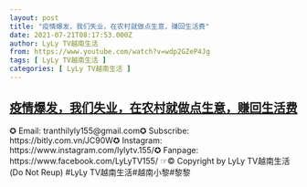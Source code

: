 ```yaml
---
layout: post
title: "疫情爆发，我们失业，在农村就做点生意，赚回生活费"
date: 2021-07-21T08:17:53.000Z
author: LyLy TV越南生活
from: https://www.youtube.com/watch?v=wdp2GZeP4Jg
tags: [ LyLy TV越南生活 ]
categories: [ LyLy TV越南生活 ]
---
```

<!--1626855473000-->
[疫情爆发，我们失业，在农村就做点生意，赚回生活费](https://www.youtube.com/watch?v=wdp2GZeP4Jg)
------

<div>
✪ Email: tranthilyly155@gmail.com✪ Subscribe: https://bitly.com.vn/JC90W✪ Instagram: https://www.instagram.com/lylytv.155/✪  Fanpage: https://www.facebook.com/LyLyTV155/ ☞© Copyright by LyLy TV越南生活 (Do Not Reup) #LyLy TV越南生活#越南小黎#黎黎
</div>
